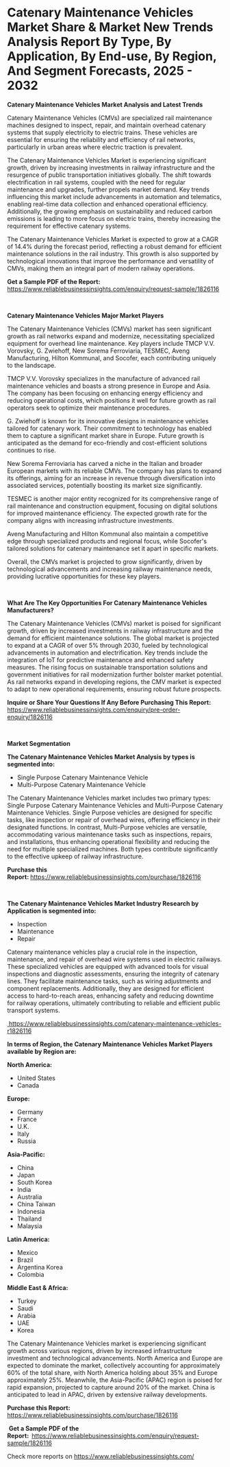 <p><h1>Catenary Maintenance Vehicles Market Share & Market New Trends Analysis Report By Type, By Application, By End-use, By Region, And Segment Forecasts, 2025 - 2032</h1></p><p><strong>Catenary Maintenance Vehicles Market Analysis and Latest Trends</strong></p>
<p><p>Catenary Maintenance Vehicles (CMVs) are specialized rail maintenance machines designed to inspect, repair, and maintain overhead catenary systems that supply electricity to electric trains. These vehicles are essential for ensuring the reliability and efficiency of rail networks, particularly in urban areas where electric traction is prevalent.</p><p>The Catenary Maintenance Vehicles Market is experiencing significant growth, driven by increasing investments in railway infrastructure and the resurgence of public transportation initiatives globally. The shift towards electrification in rail systems, coupled with the need for regular maintenance and upgrades, further propels market demand. Key trends influencing this market include advancements in automation and telematics, enabling real-time data collection and enhanced operational efficiency. Additionally, the growing emphasis on sustainability and reduced carbon emissions is leading to more focus on electric trains, thereby increasing the requirement for effective catenary systems.</p><p>The Catenary Maintenance Vehicles Market is expected to grow at a CAGR of 14.4% during the forecast period, reflecting a robust demand for efficient maintenance solutions in the rail industry. This growth is also supported by technological innovations that improve the performance and versatility of CMVs, making them an integral part of modern railway operations.</p></p>
<p><strong>Get a Sample PDF of the Report:&nbsp;</strong> <a href="https://www.reliablebusinessinsights.com/enquiry/request-sample/1826116?utm_campaign=3106&utm_medium=2&utm_source=Github&utm_content=ia&utm_term=31032025&utm_id=catenary-maintenance-vehicles">https://www.reliablebusinessinsights.com/enquiry/request-sample/1826116</a></p>
<p>&nbsp;</p>
<p><strong>Catenary Maintenance Vehicles Major Market Players</strong></p>
<p><p>The Catenary Maintenance Vehicles (CMVs) market has seen significant growth as rail networks expand and modernize, necessitating specialized equipment for overhead line maintenance. Key players include TMCP V.V. Vorovsky, G. Zwiehoff, New Sorema Ferroviaria, TESMEC, Aveng Manufacturing, Hilton Kommunal, and Socofer, each contributing uniquely to the landscape.</p><p>TMCP V.V. Vorovsky specializes in the manufacture of advanced rail maintenance vehicles and boasts a strong presence in Europe and Asia. The company has been focusing on enhancing energy efficiency and reducing operational costs, which positions it well for future growth as rail operators seek to optimize their maintenance procedures. </p><p>G. Zwiehoff is known for its innovative designs in maintenance vehicles tailored for catenary work. Their commitment to technology has enabled them to capture a significant market share in Europe. Future growth is anticipated as the demand for eco-friendly and cost-efficient solutions continues to rise.</p><p>New Sorema Ferroviaria has carved a niche in the Italian and broader European markets with its reliable CMVs. The company has plans to expand its offerings, aiming for an increase in revenue through diversification into associated services, potentially boosting its market size significantly.</p><p>TESMEC is another major entity recognized for its comprehensive range of rail maintenance and construction equipment, focusing on digital solutions for improved maintenance efficiency. The expected growth rate for the company aligns with increasing infrastructure investments.</p><p>Aveng Manufacturing and Hilton Kommunal also maintain a competitive edge through specialized products and regional focus, while Socofer's tailored solutions for catenary maintenance set it apart in specific markets.</p><p>Overall, the CMVs market is projected to grow significantly, driven by technological advancements and increasing railway maintenance needs, providing lucrative opportunities for these key players.</p></p>
<p>&nbsp;</p>
<p><strong>What Are The Key Opportunities For Catenary Maintenance Vehicles Manufacturers?</strong></p>
<p><p>The Catenary Maintenance Vehicles (CMVs) market is poised for significant growth, driven by increased investments in railway infrastructure and the demand for efficient maintenance solutions. The global market is projected to expand at a CAGR of over 5% through 2030, fueled by technological advancements in automation and electrification. Key trends include the integration of IoT for predictive maintenance and enhanced safety measures. The rising focus on sustainable transportation solutions and government initiatives for rail modernization further bolster market potential. As rail networks expand in developing regions, the CMV market is expected to adapt to new operational requirements, ensuring robust future prospects.</p></p>
<p><strong>Inquire or Share Your Questions If Any Before Purchasing This Report:</strong> <a href="https://www.reliablebusinessinsights.com/enquiry/pre-order-enquiry/1826116?utm_campaign=3106&utm_medium=2&utm_source=Github&utm_content=ia&utm_term=31032025&utm_id=catenary-maintenance-vehicles">https://www.reliablebusinessinsights.com/enquiry/pre-order-enquiry/1826116</a></p>
<p>&nbsp;</p>
<p><strong>Market Segmentation</strong></p>
<p><strong>The Catenary Maintenance Vehicles Market Analysis by types is segmented into:</strong></p>
<p><ul><li>Single Purpose Catenary Maintenance Vehicle</li><li>Multi-Purpose Catenary Maintenance Vehicle</li></ul></p>
<p><p>The Catenary Maintenance Vehicles market includes two primary types: Single Purpose Catenary Maintenance Vehicles and Multi-Purpose Catenary Maintenance Vehicles. Single Purpose vehicles are designed for specific tasks, like inspection or repair of overhead wires, offering efficiency in their designated functions. In contrast, Multi-Purpose vehicles are versatile, accommodating various maintenance tasks such as inspections, repairs, and installations, thus enhancing operational flexibility and reducing the need for multiple specialized machines. Both types contribute significantly to the effective upkeep of railway infrastructure.</p></p>
<p><strong>Purchase this Report:&nbsp;</strong><a href="https://www.reliablebusinessinsights.com/purchase/1826116?utm_campaign=3106&utm_medium=2&utm_source=Github&utm_content=ia&utm_term=31032025&utm_id=catenary-maintenance-vehicles">https://www.reliablebusinessinsights.com/purchase/1826116</a></p>
<p>&nbsp;</p>
<p><strong>The Catenary Maintenance Vehicles Market Industry Research by Application is segmented into:</strong></p>
<p><ul><li>Inspection</li><li>Maintenance</li><li>Repair</li></ul></p>
<p><p>Catenary maintenance vehicles play a crucial role in the inspection, maintenance, and repair of overhead wire systems used in electric railways. These specialized vehicles are equipped with advanced tools for visual inspections and diagnostic assessments, ensuring the integrity of catenary lines. They facilitate maintenance tasks, such as wiring adjustments and component replacements. Additionally, they are designed for efficient access to hard-to-reach areas, enhancing safety and reducing downtime for railway operations, ultimately contributing to reliable and efficient public transport systems.</p></p>
<p><a href="https://www.reliablebusinessinsights.com/catenary-maintenance-vehicles-r1826116?utm_campaign=3106&utm_medium=2&utm_source=Github&utm_content=ia&utm_term=31032025&utm_id=catenary-maintenance-vehicles">&nbsp;https://www.reliablebusinessinsights.com/catenary-maintenance-vehicles-r1826116</a></p>
<p><strong>In terms of Region, the Catenary Maintenance Vehicles Market Players available by Region are:</strong></p>
<p>
    <p> <strong> North America: </strong>
        <ul>
            <li>United States</li>
            <li>Canada</li>
        </ul>
        </p> 
    <p> <strong> Europe: </strong>
        <ul>
            <li>Germany</li>
            <li>France</li>
            <li>U.K.</li>
            <li>Italy</li>
            <li>Russia</li>
        </ul>
        </p> 
    <p> <strong> Asia-Pacific: </strong>
        <ul>
            <li>China</li>
            <li>Japan</li>
            <li>South Korea</li>
            <li>India</li>
            <li>Australia</li>
            <li>China Taiwan</li>
            <li>Indonesia</li>
            <li>Thailand</li>
            <li>Malaysia</li>
        </ul>
        </p> 
    <p> <strong> Latin America: </strong>
        <ul>
            <li>Mexico</li>
            <li>Brazil</li>
            <li>Argentina Korea</li>
            <li>Colombia</li>
        </ul>
        </p> 
    <p> <strong> Middle East & Africa: </strong>
        <ul>
            <li>Turkey</li>
            <li>Saudi</li>
            <li>Arabia</li>
            <li>UAE</li>
            <li>Korea</li>
        </ul>
    </p>
    </p>
<p><p>The Catenary Maintenance Vehicles market is experiencing significant growth across various regions, driven by increased infrastructure investment and technological advancements. North America and Europe are expected to dominate the market, collectively accounting for approximately 60% of the total share, with North America holding about 35% and Europe approximately 25%. Meanwhile, the Asia-Pacific (APAC) region is poised for rapid expansion, projected to capture around 20% of the market. China is anticipated to lead in APAC, driven by extensive railway developments.</p></p>
<p><strong>Purchase this Report: </strong><a href="https://www.reliablebusinessinsights.com/purchase/1826116?utm_campaign=3106&utm_medium=2&utm_source=Github&utm_content=ia&utm_term=31032025&utm_id=catenary-maintenance-vehicles">https://www.reliablebusinessinsights.com/purchase/1826116</a></p>
<p>&nbsp;<strong>Get a Sample PDF of the Report:&nbsp;&nbsp;</strong><a href="https://www.reliablebusinessinsights.com/enquiry/request-sample/1826116?utm_campaign=3106&utm_medium=2&utm_source=Github&utm_content=ia&utm_term=31032025&utm_id=catenary-maintenance-vehicles">https://www.reliablebusinessinsights.com/enquiry/request-sample/1826116</a></p>
<p><strong></strong></p>
<p>Check more reports on <a href="https://www.reliablebusinessinsights.com/?utm_campaign=3106&utm_medium=2&utm_source=Github&utm_content=ia&utm_term=31032025&utm_id=catenary-maintenance-vehicles">https://www.reliablebusinessinsights.com/</a></p>
